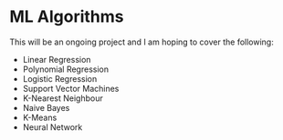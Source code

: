 # ML Algorithms


This will be an ongoing project and I am hoping to cover the following:

- Linear Regression 
- Polynomial Regression
- Logistic Regression
- Support Vector Machines
- K-Nearest Neighbour
- Naive Bayes
- K-Means
- Neural Network
